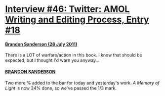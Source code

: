 # [Interview #46: Twitter: AMOL Writing and Editing Process, Entry #18](https://www.theoryland.com/intvmain.php?i=46#18)

#### [Brandon Sanderson (28 July 2011)](http://twitter.com/BrandSanderson/status/96672517909004288)

There is a LOT of warfare/action in this book. I know that should be expected, but I thought I'd warn you anyway...

#### [BRANDON SANDERSON](http://twitter.com/BrandSanderson/status/96715183346565120)

Two more % added to the bar for today and yesterday's work.
*A Memory of Light*
is now 34% done, so we've passed the 1/3 mark.

